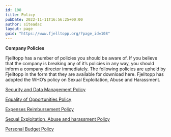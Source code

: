 ```yaml
---
id: 108
title: Policy
pubDate: 2022-11-11T16:56:25+00:00
author: siteadac
layout: page
guid: "https://www.fjelltopp.org/?page_id=108"
---
```


**Company Policies**

Fjelltopp has a number of policies you should be aware of. If you believe that the company is breaking any of it’s policies in any way, you should inform a company director immediately. The following policies are upheld by Fjelltopp in the form that they are available for download here. Fjelltopp has adopted the WHO’s policy on Sexual Exploitation, Abuse and Harassment.

[Security and Data Management Policy](https://drive.google.com/file/d/10nzGzrRYZ4e96ECuYDcO7MY_bAXSzNWj/view?usp=sharing)

[Equality of Opportunities Policy](https://drive.google.com/file/d/113G3xcrR4icCpTGwwRtxL0K6ePZHy8Rv/view?usp=sharing)

[Expenses Reimbursement Policy](https://drive.google.com/file/d/1MymiwIe4m51spLlKrZC3oOZ9I9eOFbTc/view?usp=drive_link)

[Sexual Exploitation, Abuse and harassment Policy](https://www.who.int/initiatives/preventing-and-responding-to-sexual-exploitation-abuse-and-harassment)

[Personal Budget Policy](https://drive.google.com/file/d/186HLVMFNt6j6UmUzVQcWuLTJfXIbimRO/view?usp=sharing)
